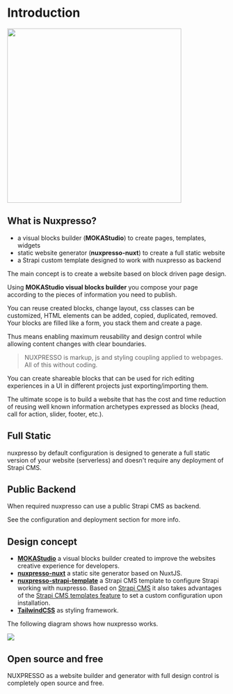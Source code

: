 # Introduction


<img src="https://res.cloudinary.com/moodgiver/image/upload/v1609196023/layers_big_cc995d26d2.png" style="width:400px;height:auto;margin:0 auto;">


## What is Nuxpresso?

- a visual blocks builder (**MOKAStudio**) to create pages, templates, widgets
- static website generator (**nuxpresso-nuxt**) to create a full static website
- a Strapi custom template designed to work with nuxpresso as backend

The main concept is to create a website based on block driven page design.

Using **MOKAStudio visual blocks builder** you compose your page according to the pieces of information you need to publish.

You can reuse created blocks, change layout, css classes can be customized, HTML elements can be added, copied, duplicated, removed. Your blocks are filled like a form, you stack them and create a page.

Thus means enabling maximum reusability and design control while allowing content changes with clear boundaries.

> NUXPRESSO is markup, js and styling coupling applied to webpages. All of this without coding.

You can create shareable blocks that can be used for rich editing experiences in a UI in different projects just exporting/importing them.

The ultimate scope is to build a website that has the cost and time reduction of reusing well known information archetypes expressed as blocks (head, call for action, slider, footer, etc.).

## Full Static

nuxpresso by default configuration is designed to generate a full static version of your website (serverless) and doesn't require any deployment of Strapi CMS.

## Public Backend 

When required nuxpresso can use a public Strapi CMS as backend. 

See the configuration and deployment section for more info.

## Design concept
 

- [**MOKAStudio**](https://github.com/swina/nuxpresso-moka) a visual blocks builder created to improve the websites creative experience for developers.
- [**nuxpresso-nuxt**](https://github.com/swina/nuxpresso-nuxt) a static site generator based on NuxtJS.
- [**nuxpresso-strapi-template**](https://github.com/swina/nuxpresso-strapi-template) a Strapi CMS template to configure Strapi working with nuxpresso.
Based on [Strapi CMS](https://strapi.io) it also takes advantages of the [Strapi CMS templates feature](https://strapi.io/documentation/developer-docs/latest/concepts/templates.html#templates) to set a custom configuration upon installation.
- [**TailwindCSS**](https://tailwindcss.com) as styling framework.


The following diagram shows how nuxpresso works.

<img src="https://res.cloudinary.com/moodgiver/image/upload/v1607699698/nuxpresso_concept_last_e14ca7a8df.jpg"/>


## Open source and free

NUXPRESSO as a website builder and generator with full design control is completely open source and free.
